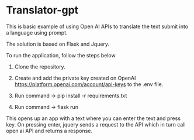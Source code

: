# Translator-gpt

This is basic example of using Open AI APIs to translate the text submit into a language using prompt.

The solution is based on Flask and Jquery.

To run the application, follow the steps below

1. Clone the repository.

2. Create and add the private key created on OpenAI https://platform.openai.com/account/api-keys to the .env file.

3. Run command -> pip install -r requirements.txt

4. Run command -> flask run

This opens up an app with a text where you can enter the text and press key. On pressing enter, jquery sends a request to the API which in turn call open ai API and returns a response.
